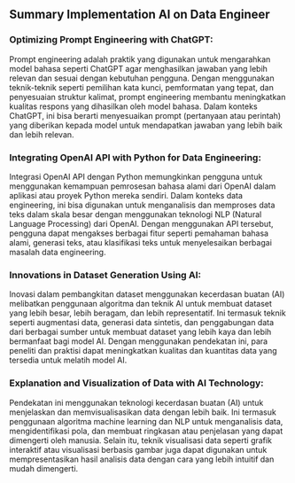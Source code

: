## Summary Implementation AI on Data Engineer

### Optimizing Prompt Engineering with ChatGPT:
Prompt engineering adalah praktik yang digunakan untuk mengarahkan model bahasa seperti ChatGPT agar menghasilkan jawaban yang lebih relevan dan sesuai dengan kebutuhan pengguna. Dengan menggunakan teknik-teknik seperti pemilihan kata kunci, pemformatan yang tepat, dan penyesuaian struktur kalimat, prompt engineering membantu meningkatkan kualitas respons yang dihasilkan oleh model bahasa. Dalam konteks ChatGPT, ini bisa berarti menyesuaikan prompt (pertanyaan atau perintah) yang diberikan kepada model untuk mendapatkan jawaban yang lebih baik dan lebih relevan.

### Integrating OpenAI API with Python for Data Engineering:
Integrasi OpenAI API dengan Python memungkinkan pengguna untuk menggunakan kemampuan pemrosesan bahasa alami dari OpenAI dalam aplikasi atau proyek Python mereka sendiri. Dalam konteks data engineering, ini bisa digunakan untuk menganalisis dan memproses data teks dalam skala besar dengan menggunakan teknologi NLP (Natural Language Processing) dari OpenAI. Dengan menggunakan API tersebut, pengguna dapat mengakses berbagai fitur seperti pemahaman bahasa alami, generasi teks, atau klasifikasi teks untuk menyelesaikan berbagai masalah data engineering.

### Innovations in Dataset Generation Using AI:
Inovasi dalam pembangkitan dataset menggunakan kecerdasan buatan (AI) melibatkan penggunaan algoritma dan teknik AI untuk membuat dataset yang lebih besar, lebih beragam, dan lebih representatif. Ini termasuk teknik seperti augmentasi data, generasi data sintetis, dan penggabungan data dari berbagai sumber untuk membuat dataset yang lebih kaya dan lebih bermanfaat bagi model AI. Dengan menggunakan pendekatan ini, para peneliti dan praktisi dapat meningkatkan kualitas dan kuantitas data yang tersedia untuk melatih model AI.

### Explanation and Visualization of Data with AI Technology:
Pendekatan ini menggunakan teknologi kecerdasan buatan (AI) untuk menjelaskan dan memvisualisasikan data dengan lebih baik. Ini termasuk penggunaan algoritma machine learning dan NLP untuk menganalisis data, mengidentifikasi pola, dan membuat ringkasan atau penjelasan yang dapat dimengerti oleh manusia. Selain itu, teknik visualisasi data seperti grafik interaktif atau visualisasi berbasis gambar juga dapat digunakan untuk mempresentasikan hasil analisis data dengan cara yang lebih intuitif dan mudah dimengerti.